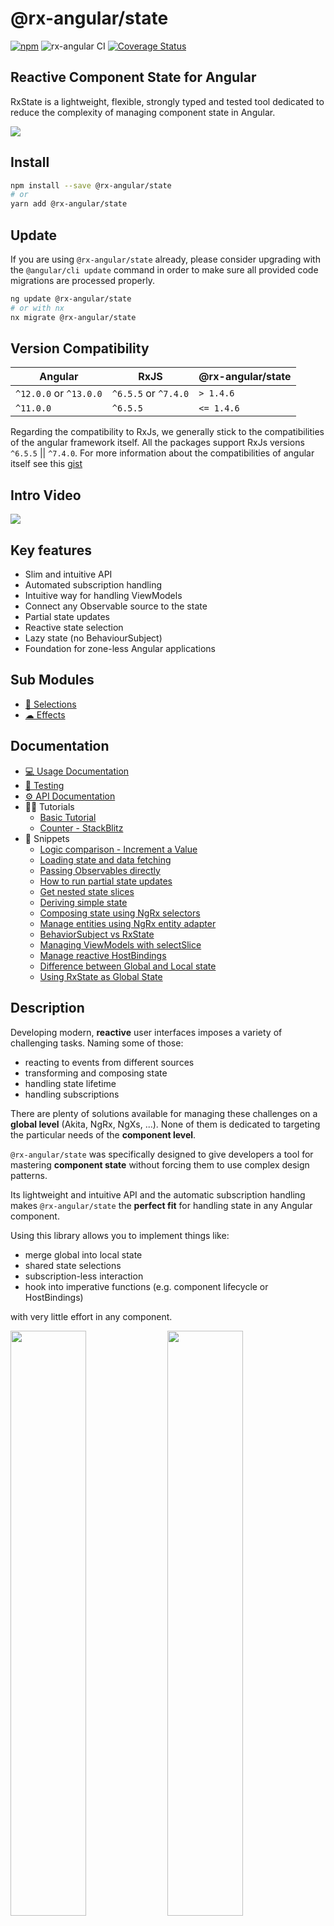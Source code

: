 # @rx-angular/state

[![npm](https://img.shields.io/npm/v/%40rx-angular%2Fstate.svg)](https://www.npmjs.com/package/%40rx-angular%2Fstate)
![rx-angular CI](https://github.com/rx-angular/rx-angular/workflows/rx-angular%20CI/badge.svg?branch=main)
[![Coverage Status](https://raw.githubusercontent.com/rx-angular/rx-angular/github-pages/docs/test-coverage/state/jest-coverage-badge.svg)](https://rx-angular.github.io/rx-angular/test-coverage/state/lcov-report/index.html)

## Reactive Component State for Angular

RxState is a lightweight, flexible, strongly typed and tested tool dedicated to reduce the complexity of managing component state in Angular.

<img src="https://raw.githubusercontent.com/rx-angular/rx-angular/main/libs/state/docs/images/state_logo.png" style="display: block; max-width: 700px; margin: 0 auto;" />

## Install

```bash
npm install --save @rx-angular/state
# or
yarn add @rx-angular/state
```

## Update

If you are using `@rx-angular/state` already, please consider upgrading with the `@angular/cli update` command in order
to make sure all provided code migrations are processed properly.

```bash
ng update @rx-angular/state
# or with nx
nx migrate @rx-angular/state
```

## Version Compatibility

| Angular                | RxJS                 | @rx-angular/state |
| ---------------------- | -------------------- | ----------------- |
| `^12.0.0` or `^13.0.0` | `^6.5.5` or `^7.4.0` | `> 1.4.6`         |
| `^11.0.0`              | `^6.5.5`             | `<= 1.4.6`        |

Regarding the compatibility to RxJs, we generally stick to the compatibilities of the angular framework itself.
All the packages support RxJs versions `^6.5.5` || `^7.4.0`.
For more information about the compatibilities of angular itself see this [gist](https://gist.github.com/LayZeeDK/c822cc812f75bb07b7c55d07ba2719b3)

## Intro Video

<a target="_blank" href="https://www.youtube.com/watch?v=CcQYj4V2IKw" style="display: block;  max-width: 600px;">
  <img src="https://user-images.githubusercontent.com/10064416/147395467-876ec499-645f-4f84-bde9-9bffaac22c62.PNG" style="display: block;" />
</a>

## Key features

- Slim and intuitive API
- Automated subscription handling
- Intuitive way for handling ViewModels
- Connect any Observable source to the state
- Partial state updates
- Reactive state selection
- Lazy state (no BehaviourSubject)
- Foundation for zone-less Angular applications

## Sub Modules

- [🧩 Selections](https://github.com/rx-angular/rx-angular/blob/main/libs/state/selections/README.md)
- [☁ Effects](https://github.com/rx-angular/rx-angular/blob/main/libs/state/effects/README.md)

## Documentation

- [💻 Usage Documentation](https://github.com/rx-angular/rx-angular/tree/main/libs/state/docs/usage.md)
- [🧪 Testing](https://github.com/rx-angular/rx-angular/tree/main/libs/state/docs/testing.md)
- [⚙️ API Documentation](https://github.com/rx-angular/rx-angular/tree/main/libs/state/docs/api/overview.md)
- 🧑‍🏫 Tutorials
  - [Basic Tutorial](https://github.com/rx-angular/rx-angular/tree/main/apps/demos/src/app/features/tutorials/basics)
  - [Counter - StackBlitz](https://stackblitz.com/edit/rx-angular-state-counter-demo?file=src%2Fapp%2Fcounter%2Fcounter.component.ts)
- 🧾 Snippets
  - [Logic comparison - Increment a Value](https://github.com/rx-angular/rx-angular/tree/main/libs/state/docs/snippets/logic-comparison--increment-a-value.md)
  - [Loading state and data fetching](https://github.com/rx-angular/rx-angular/tree/main/libs/state/docs/snippets/loading-state-and-data-fetching.md)
  - [Passing Observables directly](https://github.com/rx-angular/rx-angular/tree/main/libs/state/docs/snippets/passing-observables-directly.md)
  - [How to run partial state updates](https://github.com/rx-angular/rx-angular/tree/main/libs/state/docs/snippets/how-can-i-run-partial-state-updates.md)
  - [Get nested state slices](https://github.com/rx-angular/rx-angular/tree/main/libs/state/docs/snippets/get-nested-state-slices.md)
  - [Deriving simple state](https://github.com/rx-angular/rx-angular/tree/main/libs/state/docs/snippets/deriving-simple-state.md)
  - [Composing state using NgRx selectors](https://github.com/rx-angular/rx-angular/tree/main/libs/state/docs/snippets/composing-state-using-ngrx-selectors.md)
  - [Manage entities using NgRx entity adapter](https://github.com/rx-angular/rx-angular/tree/main/libs/state/docs/snippets/manage-collections-with-ngrx-entity.md)
  - [BehaviorSubject vs RxState](https://github.com/rx-angular/rx-angular/tree/main/libs/state/docs/snippets/behavior-subject-vs-rx-state.md)
  - [Managing ViewModels with selectSlice](https://github.com/rx-angular/rx-angular/tree/main/libs/state/docs/snippets/selecting-the-viewmodel.md)
  - [Manage reactive HostBindings](https://github.com/rx-angular/rx-angular/tree/main/libs/state/docs/snippets/hostbindings.md)
  - [Difference between Global and Local state](https://github.com/rx-angular/rx-angular/tree/main/libs/state/docs/snippets/global-state-vs-local-state.md)
  - [Using RxState as Global State](https://github.com/rx-angular/rx-angular/blob/main/libs/state/docs/snippets/manage-global-state.md)

## Description

Developing modern, **reactive** user interfaces imposes a variety of challenging tasks. Naming some of those:

- reacting to events from different sources
- transforming and composing state
- handling state lifetime
- handling subscriptions

There are plenty of solutions available for managing these challenges on a **global level** (Akita, NgRx, NgXs, ...).
None of them is dedicated to targeting the particular needs of the **component level**.

`@rx-angular/state` was specifically designed to give developers a tool for mastering **component state** without forcing
them to use complex design patterns.

Its lightweight and intuitive API and the automatic subscription handling makes `@rx-angular/state`
the **perfect fit** for handling state in any Angular component.

Using this library allows you to implement things like:

- merge global into local state
- shared state selections
- subscription-less interaction
- hook into imperative functions (e.g. component lifecycle or HostBindings)

with very little effort in any component.

<p float="left">
  <img src="https://raw.githubusercontent.com/rx-angular/rx-angular/main/libs/state/docs/images/state_API-names.png" width="49%" />
  <img src="https://raw.githubusercontent.com/rx-angular/rx-angular/main/libs/state/docs/images/state_API-types.png" width="49%" />
</p>

## Videos

<div style="display: flex; flex-wrap: wrap;">
<a target="_blank" href="https://www.youtube.com/watch?v=CcQYj4V2IKw" style="width: 48%; display: block; padding: 1%; text-align: center;">
  <img style="max-height: 200px; display: block; margin: auto;" src="https://user-images.githubusercontent.com/10064416/147395467-876ec499-645f-4f84-bde9-9bffaac22c62.PNG" /> 
  🎥 RxAngular State, The Component Reactive Store | Marmicode Tasting Session (English)
</a>

<a target="_blank" href="https://www.youtube.com/watch?v=I8uaHMs8rw0" style="width: 48%; display: block; padding: 1%;v">
  <img style="max-height: 200px; display: block; margin: auto;" src="https://user-images.githubusercontent.com/10064416/147395866-031704dc-837d-4d1f-82d6-e758e4cb9556.PNG" /> 
  🎥 Tackling Component State Reactively (Live Demo at 24:47) (English)
</a>

<a target="_blank" href="https://youtu.be/pkN6CeZ8h_U?t=5913" style="width: 48%; display: block; padding: 1%; text-align: center;">
  <img style="max-height: 200px; display: block; margin: auto;" src="https://user-images.githubusercontent.com/15088626/170814847-cf06f5e8-297f-4ef9-977b-7942230ba6d9.png" /> 
  🎥 Extending Angular for the Reactive Web (English)
</a>

<a target="_blank" href="https://www.youtube.com/watch?v=cKUFcY8QkYM" style="width: 48%; display: block; padding: 1%; text-align: center;">
  <img style="max-height: 200px; display: block; margin: auto;" src="https://user-images.githubusercontent.com/15088626/170814823-c3132850-fa4d-4a5f-ada9-ae8990b0ddfb.png" /> 
  🎥 Michael explains rx-state to webdave_de (Livestream, German)
</a>
</div>

## Blogs/Documents

- [💾 Research on Reactive Ephemeral State](https://dev.to/rxjs/research-on-reactive-ephemeral-state-in-component-oriented-frameworks-38lk)

- [📜 Design Documents](https://hackmd.io/wVkWRc3XQWmtM6YcktRTrA)

## OSS Example Applications

- [📑 Fully-reactive Zone-Less Angular/Ionic Progressive Web Application](https://startrack-ng.web.app/search) - [Mike Hartington](https://twitter.com/mhartington)
- [📑 High performant zone-Less Angular Progressive Web Application](https://angular-movies-a12d3.web.app/list/category/popular) - [TasteJS](https://github.com/tastejs/angular-movies)
- [📑 Zone-Less Angular Application - Tour of heros](https://github.com/BioPhoton/tour-of-heroes) - [Michael_Hladky](https://twitter.com/Michael_Hladky)
